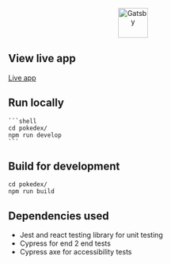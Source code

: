 <p align="center">
    <img alt="Gatsby" src="https://cdn2.bulbagarden.net/upload/4/4b/Pok%C3%A9dex_logo.png" width="60" />
</p>

## View live app

<a align="center" href="https://harry-pokedex.netlify.app">Live app</a>

## Run locally

    ```shell
    cd pokedex/
    npm run develop
    ```
## Build for development

```shell
cd pokedex/
npm run build
```

## Dependencies used

 - Jest and react testing library for unit testing
 - Cypress for end 2 end tests
 - Cypress axe for accessibility tests


